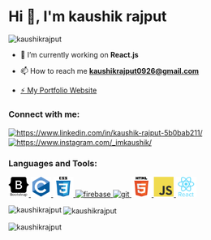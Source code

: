 <h1 align="start">Hi 👋, I'm kaushik rajput</h1>
<!-- <h3 align="center">A passionate frontend developer from India</h3> -->

<p align="left"> <img src="https://komarev.com/ghpvc/?username=kaushikrajput&label=Profile%20views&color=0e75b6&style=flat" alt="kaushikrajput" /> </p>

- 🌱 I’m currently working on **React.js**

- 📫 How to reach me **kaushikrajput0926@gmail.com**

- <p><a href="https://kaushikrajput.netlify.app/">⚡ My Portfolio Website </a></p>



<h3 align="left">Connect with me:</h3>  
<p align="left">
<a href="https://linkedin.com/in/https://www.linkedin.com/in/kaushik-rajput-5b0bab211/" target="blank"><img align="center" src="https://raw.githubusercontent.com/rahuldkjain/github-profile-readme-generator/master/src/images/icons/Social/linked-in-alt.svg" alt="https://www.linkedin.com/in/kaushik-rajput-5b0bab211/" height="30" width="40" /></a>
<a href="https://instagram.com/https://www.instagram.com/_imkaushik/" target="blank"><img align="center" src="https://raw.githubusercontent.com/rahuldkjain/github-profile-readme-generator/master/src/images/icons/Social/instagram.svg" alt="https://www.instagram.com/_imkaushik/" height="30" width="40" /></a>
</p>

<h3 align="left">Languages and Tools:</h3>
<p align="left"> <a href="https://getbootstrap.com" target="_blank" rel="noreferrer"> <img src="https://raw.githubusercontent.com/devicons/devicon/master/icons/bootstrap/bootstrap-plain-wordmark.svg" alt="bootstrap" width="40" height="40"/> </a> <a href="https://www.cprogramming.com/" target="_blank" rel="noreferrer"> <img src="https://raw.githubusercontent.com/devicons/devicon/master/icons/c/c-original.svg" alt="c" width="40" height="40"/> </a> <a href="https://www.w3schools.com/css/" target="_blank" rel="noreferrer"> <img src="https://raw.githubusercontent.com/devicons/devicon/master/icons/css3/css3-original-wordmark.svg" alt="css3" width="40" height="40"/> </a> <a href="https://firebase.google.com/" target="_blank" rel="noreferrer"> <img src="https://www.vectorlogo.zone/logos/firebase/firebase-icon.svg" alt="firebase" width="40" height="40"/> </a> <a href="https://git-scm.com/" target="_blank" rel="noreferrer"> <img src="https://www.vectorlogo.zone/logos/git-scm/git-scm-icon.svg" alt="git" width="40" height="40"/> </a> <a href="https://www.w3.org/html/" target="_blank" rel="noreferrer"> <img src="https://raw.githubusercontent.com/devicons/devicon/master/icons/html5/html5-original-wordmark.svg" alt="html5" width="40" height="40"/> </a> <a href="https://developer.mozilla.org/en-US/docs/Web/JavaScript" target="_blank" rel="noreferrer"> <img src="https://raw.githubusercontent.com/devicons/devicon/master/icons/javascript/javascript-original.svg" alt="javascript" width="40" height="40"/> </a> <a href="https://reactjs.org/" target="_blank" rel="noreferrer"> <img src="https://raw.githubusercontent.com/devicons/devicon/master/icons/react/react-original-wordmark.svg" alt="react" width="40" height="40"/> </a> </p>

<p><img align="left" src="https://github-readme-stats.vercel.app/api/top-langs?username=kaushikrajput&show_icons=true&locale=en&layout=compact" alt="kaushikrajput" /></p>

<p>&nbsp;<img align="center" src="https://github-readme-stats.vercel.app/api?username=kaushikrajput&show_icons=true&locale=en" alt="kaushikrajput" /></p>
 
<p><img align="center" src="https://github-readme-streak-stats.herokuapp.com/?user=kaushikrajput&" alt="kaushikrajput" /></p>
